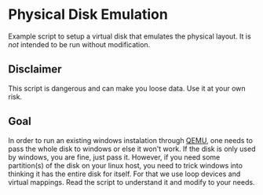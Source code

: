 # Physical Disk Emulation
Example script to setup a virtual disk that emulates the physical layout.
It is *not* intended to be run without modification.

## Disclaimer
This script is dangerous and can make you loose data. Use it at your own risk.

## Goal
In order to run an existing windows instalation through
[QEMU](https://wiki.archlinux.org/title/QEMU), one needs to pass the whole
disk to windows or else it won't work. If the disk is only used by windows,
you are fine, just pass it. However, if you need some partition(s) of the disk
on your linux host, you need to trick windows into thinking it has the entire
disk for itself. For that we use loop devices and virtual mappings. Read the
script to understand it and modify to your needs.
